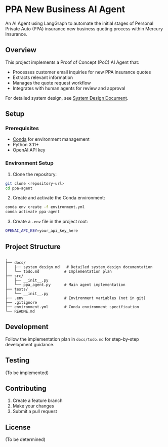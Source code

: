# PPA New Business AI Agent

An AI Agent using LangGraph to automate the initial stages of Personal Private Auto (PPA) insurance new business quoting process within Mercury Insurance.

## Overview

This project implements a Proof of Concept (PoC) AI Agent that:
- Processes customer email inquiries for new PPA insurance quotes
- Extracts relevant information
- Manages the quote request workflow
- Integrates with human agents for review and approval

For detailed system design, see [System Design Document](docs/system_design.md).

## Setup

### Prerequisites

- [Conda](https://docs.conda.io/en/latest/) for environment management
- Python 3.11+
- OpenAI API key

### Environment Setup

1. Clone the repository:
```bash
git clone <repository-url>
cd ppa-agent
```

2. Create and activate the Conda environment:
```bash
conda env create -f environment.yml
conda activate ppa-agent
```

3. Create a `.env` file in the project root:
```bash
OPENAI_API_KEY=your_api_key_here
```

## Project Structure

```
.
├── docs/
│   ├── system_design.md   # Detailed system design documentation
│   └── todo.md           # Implementation plan
├── src/
│   ├── __init__.py
│   └── ppa_agent.py      # Main agent implementation
├── tests/
│   └── __init__.py
├── .env                  # Environment variables (not in git)
├── .gitignore
├── environment.yml       # Conda environment specification
└── README.md
```

## Development

Follow the implementation plan in `docs/todo.md` for step-by-step development guidance.

## Testing

(To be implemented)

## Contributing

1. Create a feature branch
2. Make your changes
3. Submit a pull request

## License

(To be determined) 